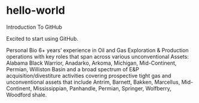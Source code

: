 # hello-world
Introduction To GitHub

Excited to start using GitHub.

Personal Bio
6+ years’ experience in Oil and Gas Exploration & Production operations with key roles that span across various unconventional Assets: Alabama Black Warrior, Anadarko, Arkoma, Michigan, Mid-Continent, Permian, Williston Basin and a broad spectrum of E&P acquisition/divestiture activities covering prospective tight gas and unconventional assets that include Antrim, Barnett, Bakken, Marcellus, Mid-Continent, Mississippian, Panhandle, Permian, Springer, Wolfberry, Woodford shale.
